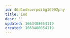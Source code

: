 ```yaml
---
id: 46d1odkovrpdi6g16992phy
title: Lod
desc: ''
updated: 1663408054119
created: 1663408054119
---
```

